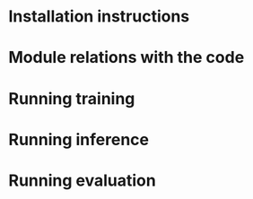 # Installation instructions

# Module relations with the code

# Running training

# Running inference

# Running evaluation
